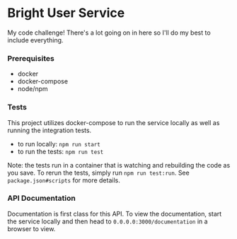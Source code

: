 # Bright User Service

My code challenge! There's a lot going on in here so I'll do my best to include everything.

### Prerequisites

* docker
* docker-compose
* node/npm

### Tests

This project utilizes docker-compose to run the service locally as well as running the integration tests. 

* to run locally: `npm run start`
* to run the tests: `npm run test`

Note: the tests run in a container that is watching and rebuilding the code as you save. To rerun the tests, simply run `npm run test:run`. See `package.json#scripts` for more details.


### API Documentation

Documentation is first class for this API. To view the documentation, start the service locally and then head to `0.0.0.0:3000/documentation` in a browser to view.
